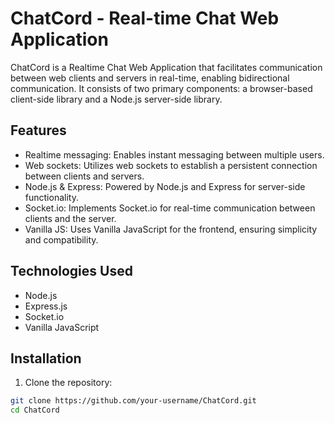 # ChatCord - Real-time Chat Web Application

ChatCord is a Realtime Chat Web Application that facilitates communication between web clients and servers in real-time, enabling bidirectional communication. It consists of two primary components: a browser-based client-side library and a Node.js server-side library.

## Features

- Realtime messaging: Enables instant messaging between multiple users.
- Web sockets: Utilizes web sockets to establish a persistent connection between clients and servers.
- Node.js & Express: Powered by Node.js and Express for server-side functionality.
- Socket.io: Implements Socket.io for real-time communication between clients and the server.
- Vanilla JS: Uses Vanilla JavaScript for the frontend, ensuring simplicity and compatibility.

## Technologies Used

- Node.js
- Express.js
- Socket.io
- Vanilla JavaScript

## Installation

1. Clone the repository:

```bash
git clone https://github.com/your-username/ChatCord.git
cd ChatCord
